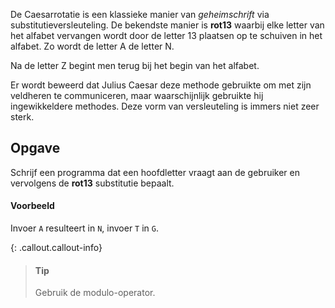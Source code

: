 De Caesarrotatie is een klassieke manier van *geheimschrift* via substitutieversleuteling. De bekendste manier is **rot13** waarbij elke letter van het alfabet vervangen wordt door de letter 13 plaatsen op te schuiven in het alfabet. Zo wordt de letter A de letter N.

Na de letter Z begint men terug bij het begin van het alfabet.

Er wordt beweerd dat Julius Caesar deze methode gebruikte om met zijn veldheren te communiceren, maar waarschijnlijk gebruikte hij ingewikkeldere methodes. Deze vorm van versleuteling is immers niet zeer sterk.

## Opgave

Schrijf een programma dat een hoofdletter vraagt aan de gebruiker en vervolgens de **rot13** substitutie bepaalt.

#### Voorbeeld
Invoer `A` resulteert in `N`, invoer `T` in `G`.

{: .callout.callout-info}
> #### Tip
> Gebruik de modulo-operator.